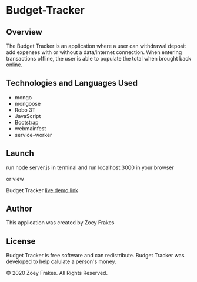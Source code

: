 # Budget-Tracker

## Overview

The Budget Tracker is an application where a user can withdrawal  deposit add expenses with or without a data/internet connection. When entering transactions offline, the user is able to populate the total when brought back online.

## Technologies and Languages Used 
* mongo 
* mongoose 
* Robo 3T
* JavaScript 
* Bootstrap
* webmainfest 
* service-worker

## Launch

run node server.js in terminal and run localhost:3000 in your browser 

or view 
 
Budget Tracker [live demo link]()

## Author

This application was created by Zoey Frakes

## License 

Budget Tracker is free software and can redistribute. Budget Tracker was developed to help calulate a person's money.

© 2020 Zoey Frakes. All Rights Reserved.


